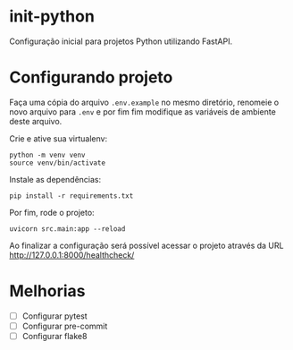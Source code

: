 # init-python

Configuração inicial para projetos Python utilizando FastAPI.

# Configurando projeto

Faça uma cópia do arquivo `.env.example` no mesmo diretório, renomeie o novo arquivo para `.env` e por fim fim modifique as variáveis de ambiente deste arquivo.

Crie e ative sua virtualenv:

```
python -m venv venv
source venv/bin/activate
```

Instale as dependências:

```
pip install -r requirements.txt
```

Por fim, rode o projeto:

```
uvicorn src.main:app --reload
```

Ao finalizar a configuração será possível acessar o projeto através da URL http://127.0.0.1:8000/healthcheck/

# Melhorias

- [ ] Configurar pytest
- [ ] Configurar pre-commit
- [ ] Configurar flake8

